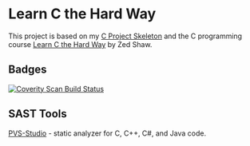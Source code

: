 # Learn C the Hard Way

This project is based on my [C Project Skeleton](https://github.com/dqfan2012/c-project-skeleton) and the C programming course [Learn C the Hard Way](https://learncodethehardway.com/client/#/product/learn-c-the-hard-way/) by Zed Shaw.

## Badges

<a href="https://scan.coverity.com/projects/lcthw">
  <img alt="Coverity Scan Build Status"
       src="https://scan.coverity.com/projects/30392/badge.svg"/>
</a>

## SAST Tools

[PVS-Studio](https://pvs-studio.com/en/pvs-studio/?utm_source=website&utm_medium=github&utm_campaign=open_source) - static analyzer for C, C++, C#, and Java code.
